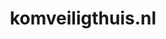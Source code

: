 ---
layout: post
title:  "komveiligthuis.nl"
internal_url:  "/dutchgov/komveiligthuis.nl.html"
subdomains_count: 4
all_subdomains_count: 4
urls_count: 4
ssl_rank: 0
http_rank: 70
url_link: /data/komveiligthuis.nl/urls.txt
all_subdomains_link: /data/komveiligthuis.nl/all_subdomains.txt
subdomains_link: /data/komveiligthuis.nl/subdomains.txt
categories: dutchgov
---
